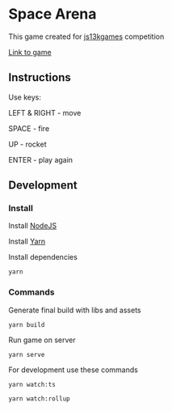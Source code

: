 # Space Arena

This game created for [js13kgames](https://js13kgames.com/) competition

[Link to game](https://js13kgames.com/entries/space-arena)

## Instructions
Use keys:

LEFT & RIGHT - move

SPACE - fire

UP - rocket

ENTER - play again

## Development

### Install
Install [NodeJS](https://nodejs.org/en/)

Install [Yarn](https://classic.yarnpkg.com/en/docs/install)

Install dependencies
```
yarn
```

### Commands
Generate final build with libs and assets
```
yarn build
```

Run game on server
```
yarn serve
```

For development use these commands
```
yarn watch:ts
```
```
yarn watch:rollup
```